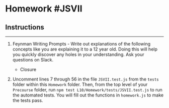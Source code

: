 # Homework #JSVII

## Instructions
---
1. Feynman Writing Prompts - Write out explanations of the following concepts like you are explaining it to a 12 year old.  Doing this will help you quickly discover any holes in your understanding.  Ask your questions on Slack.

	* Closure

2. Uncomment lines 7 through 56 in the file `JSVII.test.js` from the `tests` folder within this `Homework` folder. Then, from the top level of your `Precourse` folder, run `npm test L10/Homework/tests/JSVII.test.js` to run the automated tests. You will fill out the functions in `homework.js` to make the tests pass.
